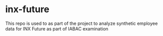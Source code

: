 # inx-future
This repo is used to as part of the project to analyze synthetic employee data for INX Future as part of IABAC examination
